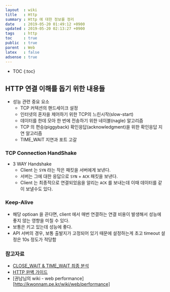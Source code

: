 ```yaml
---
layout  : wiki
title   : Http
summary : Http 에 대한 정보를 정리
date    : 2019-05-20 01:49:12 +0900
updated : 2019-05-20 02:13:27 +0900
tags    : http
toc     : true
public  : true
parent  : Web
latex   : false
adsense : true
---
```

* TOC
{:toc}

## HTTP 연결 이해를 돕기 위한 내용들

* 성능 관련 중요 요소
	* TCP 커텍션의 핸드세이크 설정
	* 인터넷의 혼자을 제어하기 위한 TCP의 느린시작(slow-start)
	* 데이터를 한데 모아 한 번에 전송하기 위한 네이블(nagle) 알고리즘
	* TCP 의 편승(piggyback) 확인응답(acknowledgment)을 위한 확인응답 지연 알고리즘
	* TIME_WAIT 지연과 포트 고갈

### TCP Connection HandShake

* 3 WAY Handshake	
	* Client 는 `SYN` 라는 작은 패킷을 서버에게 보낸다.
	* 서버는 그에 대한 응답으로 `SYN` + `ACK` 패킷을 보낸다.
	* Client 는 최종적으로 연결되었음을 알리는 `ACK` 를 보내는데 이때 데이터를 같이 보낼수도 있다.


### Keep-Alive

* 해당 optioan 을 끈다면, client 에서 매번 연결하는 연결 비용이 발생해서 성능에 좋지 않는 영향을 미칠 수 있다.
* 보통은 키고 있는데 성능에 좋다.
* API 서버의 경우, 보통 출발지가 고정되어 있기 때문에 설정하는게 초고 timeout 설정은 10s 정도가 적당함


### 참고자료

* [CLOSE_WAIT & TIME_WAIT 최종 분석](http://tech.kakao.com/2016/04/21/closewait-timewait/)
* [HTTP 완벽 가이드](http://www.kyobobook.co.kr/product/detailViewKor.laf?ejkGb=KOR&mallGb=KOR&barcode=9788966261208&orderClick=LEA&Kc=)
* [권남님의 wiki - web performance][http://kwonnam.pe.kr/wiki/web/performance]
